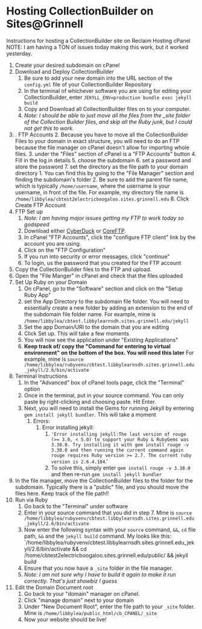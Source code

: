 # Hosting CollectionBuilder on Sites@Grinnell
Instructions for hosting a CollectionBuilder site on Reclaim Hosting cPanel
NOTE: I am having a TON of issues today making this work, but it worked yesterday. 
1. Create your desired subdomain on cPanel
2. Download and Deploy CollectionBuilder
	1. Be sure to add your new domain into the URL section of the `config.yml` file of your CollectionBuilder Repository
	2. In the terminal of whichever software you are using for editing your CollectionBuilder, enter `JEKYLL_ENV=production bundle exec jekyll build`
	3.  Copy and Download all  CollectionBuilder files on to your computer.  
	4. *Note: I should be able to just move all the files from the _site folder of the Collection Builder files, and skip all the Ruby junk, but I could not get this to work.*
3. . FTP Accounts
	2. Because you have to move all the CollectionBuilder Files to your domain in exact structure, you will need to do an FTP because the file manager on cPanel doesn't allow for importing whole files. 
	3. under the "Files" section of cPanel is a "FTP Accounts" button
	4. Fill in the log in details
	5. choose the subdomain
	6. set a password and store the password 
	7. set the directory as the file path to your domain directory
		1. You can find this by going to the "File Manager" section and finding the subdomain's folder
		2. Be sure to add the parent file name, which is typically `/home/username`, where the username is your username, in front of the file. For example, my directory file name is `/home/libbylea/cbtest2electricboogaloo.sites.grinnell.edu`
	8. Click Create FTP Account
4. FTP Set up
	1. *Note: I am having major issues getting my FTP to work today so godspeed*
	2. Download either [CyberDuck](https://cyberduck.io/)  or [CoreFTP](https://go.cpanel.net/coreftp). 
	3. In cPanel "FTP Accounts", click the "configure FTP client" link by the account you are using. 
	4. Click on the "FTP Configuration"
	5. If you run into security or error messages, click "continue"
	6. To login, us the password that you created for the FTP account
5. Copy the CollectionBuilder files to the FTP and upload. 
6. Open the "File Manger" in cPanel and check that the files uploaded
7. Set Up Ruby on your Domain
	1. On cPanel, go to the "Software" section and click on the "Setup Ruby App"
	2. set the App Directory to the subdomain file folder. You will need to essentially create a new folder by adding an extension to the end of the subdomain file folder name. For example, mine is `/home/libbylea/cbtest.libbylearnsdh.sites.grinnell.edu/jekyll`
	3. Set the app Domain/URI to the domain that you are editing
	4. Click Set up. This will take a few moments
	5. You will now see the application under "Existing Applications"
	6. **Keep track of/ copy the "Command for entering to virtual environment" on the bottom of the box. You will need this later** For example, mine is `source /home/libbylea/rubyvenv/cbtest.libbylearnsdh.sites.grinnell.edu_jekyll/2.6/bin/activate`
8. Terminal Instructions 
	1.  In the "Advanced" box of cPanel tools page, click the "Terminal" option
	2. Once in the terminal, put in your source command. You can only paste by right-clicking and choosing paste. Hit Enter. 
	3. Next, you will need to install the Gems for running Jekyll by entering `gem install jekyll bundler`. This will take a moment
		1. Errors:
			1. Error installing jekyll:
				1. `'Error installing jekyll:The last version of rouge (>= 3.0, < 5.0) to support your Ruby & RubyGems was 3.30.0. Try installing it with gem install rouge -v 3.30.0 and then running the current command again rouge requires Ruby version >= 2.7. The current ruby version is 2.6.4.104`.'
				2. To solve this, simply enter `gem install rouge -v 3.30.0` and then re-run `gem install jekyll bundler`
9. In the file manager, move the CollectionBuilder files to the folder for the subdomain. Typically there is a "public" file, and you should move the files here. Keep track of the file path!! 
10. Run via Ruby
	1. Go back to the "Terminal" under software
	2.  Enter in your source command that you did in step 7. Mine is  `source /home/libbylea/rubyvenv/cbtest.libbylearnsdh.sites.grinnell.edu_jekyll/2.6/bin/activate`
	3. Now enter the following syntax with your `source` command, `&&`, `cd` file path, `&&` and the `jekyll build` command. My looks like this: `/home/libbylea/rubyvenv/cbtest.libbylearnsdh.sites.grinnell.edu_jekyll/2.6/bin/activate && cd /home/cbtest2electricboogaloo.sites.grinnell.edu/public/ && jekyll build
	5. Ensure that you now have a `_site` folder in the file manager. 
	6.  *Note: I am not sure why I have to build it again to make it run correctly. That's just showbiz I guess*
11. Edit the Domain Document root
	1. Go back to your "domain" manager on cPanel. 
	2. Click "manage domain" next to your domain
	3. Under "New Document Root", enter the file path to your `_site` folder. Mine is `/home/libbylea/public_html/cb_CPANEL/_site`
	4. Now your website should be live! 

